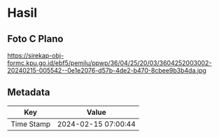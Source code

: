 # Hasil

## Foto C Plano

https://sirekap-obj-formc.kpu.go.id/ebf5/pemilu/ppwp/36/04/25/20/03/3604252003002-20240215-005542--0e1e2076-d57b-4de2-b470-8cbee9b3b4da.jpg


## Metadata

| Key        | Value               |
| ---------- | ------------------- |
| Time Stamp | 2024-02-15 07:00:44 |



